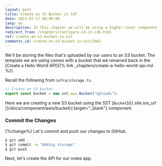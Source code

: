 ```yaml
---
layout: post
title: Create an S3 Bucket in SST
date: 2021-07-17 00:00:00
lang: en
description: In this chapter we will be using a higher-level component to create an S3 bucket in our SST app.
redirect_from: /chapters/configure-s3-in-cdk.html
ref: create-an-s3-bucket-in-sst
comments_id: create-an-s3-bucket-in-sst/2461
---
```


We'll be storing the files that's uploaded by our users to an S3 bucket. The template we are using comes with a bucket that we renamed back in the [Create a Hello World API]({% link _chapters/create-a-hello-world-api.md %}).

Recall the following from `infra/storage.ts`.

```ts
// Create an S3 bucket
export const bucket = new sst.aws.Bucket("Uploads");
```

Here we are creating a new S3 bucket using the SST [`Bucket`]({{ site.ion_url }}/docs/component/aws/bucket){:target="_blank"} component.

### Commit the Changes

{%change%} Let's commit and push our changes to GitHub.

```bash
$ git add .
$ git commit -m "Adding storage"
$ git push
```

Next, let's create the API for our notes app.
